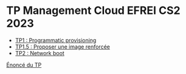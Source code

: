 # TP Management Cloud EFREI CS2 2023

- [TP1 : Programmatic provisioning](./TP1/README.md)
- [TP1.5 : Proposer une image renforcée](./TP1.5/README.md)
- [TP2 : Network boot](./TP2/README.md)

[Énoncé du TP](https://gitlab.com/it4lik/b2-efrei-cloud-2023.git)
